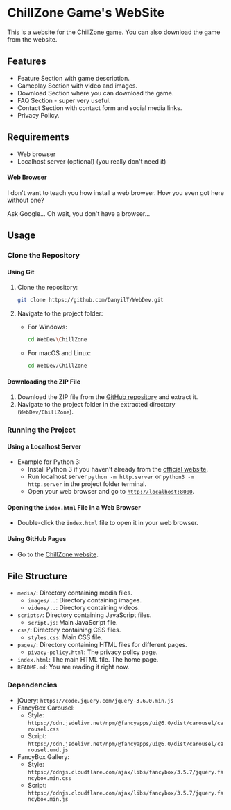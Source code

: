 # ChillZone Game's WebSite

This is a website for the ChillZone game. You can also download the game from the website.

## Features

- Feature Section with game description.
- Gameplay Section with video and images.
- Download Section where you can download the game.
- FAQ Section - super very useful.
- Contact Section with contact form and social media links.
- Privacy Policy.

## Requirements

- Web browser
- Localhost server (optional) (you really don't need it)

#### Web Browser

I don't want to teach you how install a web browser. How you even got here without one?

Ask Google... Oh wait, you don't have a browser...

## Usage

### Clone the Repository

#### Using Git

1. Clone the repository:
    ```sh
    git clone https://github.com/DanyilT/WebDev.git
    ```

2. Navigate to the project folder:
    - For Windows:
         ```sh
         cd WebDev\ChillZone
         ```
    - For macOS and Linux:
         ```sh
         cd WebDev/ChillZone
         ```

#### Downloading the ZIP File

1. Download the ZIP file from the [GitHub repository](https://github.com/DanyilT/WebDev.git) and extract it.
2. Navigate to the project folder in the extracted directory (`WebDev/ChillZone`).

### Running the Project

#### Using a Localhost Server

- Example for Python 3:
    - Install Python 3 if you haven't already from the [official website](https://www.python.org/).
    - Run localhost server `python -m http.server` or `python3 -m http.server` in the project folder terminal.
    - Open your web browser and go to [`http://localhost:8000`](http://localhost:8000).

#### Opening the `index.html` File in a Web Browser

- Double-click the `index.html` file to open it in your web browser.

#### Using GitHub Pages

- Go to the [ChillZone website](https://danyilt.github.io/WebDev/ChillZone/).

## File Structure
- `media/`: Directory containing media files.
    - `images/..`: Directory containing images.
    - `videos/..`: Directory containing videos.
- `scripts/`: Directory containing JavaScript files.
    - `script.js`: Main JavaScript file.
- `css/`: Directory containing CSS files.
    - `styles.css`: Main CSS file.
- `pages/`: Directory containing HTML files for different pages.
    - `pivacy-policy.html`: The privacy policy page.
- `index.html`: The main HTML file. The home page.
- `README.md`: You are reading it right now.

### Dependencies

- jQuery: `https://code.jquery.com/jquery-3.6.0.min.js`
- FancyBox Carousel:
    - Style: `https://cdn.jsdelivr.net/npm/@fancyapps/ui@5.0/dist/carousel/carousel.css`
    - Script: `https://cdn.jsdelivr.net/npm/@fancyapps/ui@5.0/dist/carousel/carousel.umd.js`
- FancyBox Gallery:
    - Style: `https://cdnjs.cloudflare.com/ajax/libs/fancybox/3.5.7/jquery.fancybox.min.css`
    - Script: `https://cdnjs.cloudflare.com/ajax/libs/fancybox/3.5.7/jquery.fancybox.min.js`
